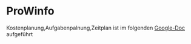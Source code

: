 # ProWinfo

Kostenplanung,Aufgabenpalnung,Zeitplan ist im folgenden [Google-Doc](https://docs.google.com/document/d/1JaarAv5viSyzTMZQ1FgT-eZw4dUly8w9LsJdQGs9u2s/edit?usp=sharing) aufgeführt
